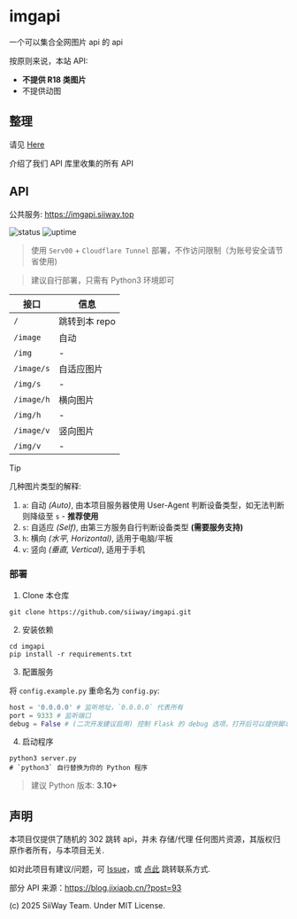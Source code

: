 # imgapi

一个可以集合全网图片 api 的 api

按原则来说，本站 API:
- **不提供 R18 类图片**
- 不提供动图

## 整理

请见 [Here](./sites.md)

介绍了我们 API 库里收集的所有 API

## API

公共服务: https://imgapi.siiway.top

![status](https://kuma.siiway.top/api/badge/4/status) ![uptime](https://kuma.siiway.top/api/badge/4/uptime)

> 使用 `Serv00` + `Cloudflare Tunnel` 部署，不作访问限制（为账号安全请节省使用)

> 建议自行部署，只需有 Python3 环境即可

| 接口       | 信息          |
| ---------- | ------------- |
| `/`        | 跳转到本 repo |
| `/image`   | 自动          |
| `/img`     | -             |
| `/image/s` | 自适应图片    |
| `/img/s`   | -             |
| `/image/h` | 横向图片      |
| `/img/h`   | -             |
| `/image/v` | 竖向图片      |
| `/img/v`   | -             |

> [!TIP]
> 几种图片类型的解释: <br/>
> 1. `a`: 自动 *(Auto)*, 由本项目服务器使用 User-Agent 判断设备类型，如无法判断则降级至 `s` - **推荐使用** <br/>
> 2. `s`: 自适应 *(Self)*, 由第三方服务自行判断设备类型 **(需要服务支持)** <br/>
> 3. `h`: 横向 *(水平, Horizontal)*, 适用于电脑/平板 <br/>
> 4. `v`: 竖向 *(垂直, Vertical)*, 适用于手机

### 部署

1. Clone 本仓库

```shell
git clone https://github.com/siiway/imgapi.git
```

2. 安装依赖

```shell
cd imgapi
pip install -r requirements.txt
```

3. 配置服务

将 `config.example.py` 重命名为 `config.py`:

```py
host = '0.0.0.0' # 监听地址，`0.0.0.0` 代表所有
port = 9333 # 监听端口
debug = False # (二次开发建议启用) 控制 Flask 的 debug 选项，打开后可以提供脚本热重载 (ps: 没写好就保存容易使其因语法问题崩溃)
```

4. 启动程序

```shell
python3 server.py
# `python3` 自行替换为你的 Python 程序
```

> 建议 Python 版本: **3.10+**

## 声明

本项目仅提供了随机的 302 跳转 api，并未 存储/代理 任何图片资源，其版权归原作者所有，与本项目无关.

如对此项目有建议/问题，可 [Issue](https://github.com/siiway/imgapi/issue/new)，或 [点此](https://siiway.top/about/contact.html) 跳转联系方式.

部分 API 来源：https://blog.jixiaob.cn/?post=93

(c) 2025 SiiWay Team. Under MIT License.